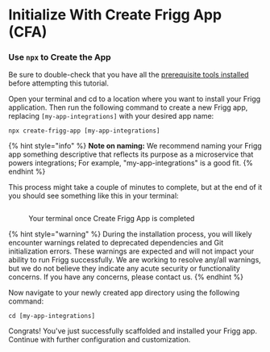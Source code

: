 # Initialize With Create Frigg App (CFA)

### Use `npx` to Create the App

Be sure to double-check that you have all the [prerequisite tools installed](./) before attempting this tutorial.

Open your terminal and cd to a location where you want to install your Frigg application. Then run the following command to create a new Frigg app, replacing `[my-app-integrations]` with your desired app name:

```
npx create-frigg-app [my-app-integrations]
```

{% hint style="info" %}
**Note on naming:** We recommend naming your Frigg app something descriptive that reflects its purpose as a microservice that powers integrations; For example, "my-app-integrations" is a good fit.
{% endhint %}

This process might take a couple of minutes to complete, but at the end of it you should see something like this in your terminal:

<figure><img src="../../.gitbook/assets/Screenshot 2024-08-13 at 3.07.12 PM (1).png" alt=""><figcaption><p>Your terminal once Create Frigg App is completed</p></figcaption></figure>

{% hint style="warning" %}
During the installation process, you will likely encounter warnings related to deprecated dependencies and Git initialization errors. These warnings are expected and will not impact your ability to run Frigg successfully. We are working to resolve any/all warnings, but we do not believe they indicate any acute security or functionality concerns. If you have any concerns, please contact us.
{% endhint %}

Now navigate to your newly created app directory using the following command:

```
cd [my-app-integrations]
```

Congrats! You've just successfully scaffolded and installed your Frigg app. Continue with further configuration and customization.

